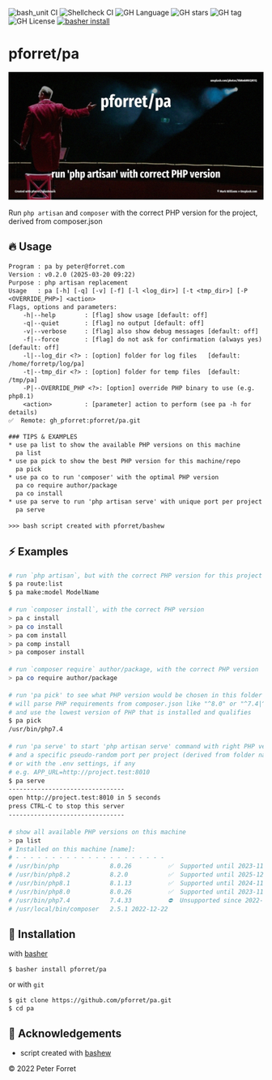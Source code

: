 ![bash_unit CI](https://github.com/pforret/pa/workflows/bash_unit%20CI/badge.svg)
![Shellcheck CI](https://github.com/pforret/pa/workflows/Shellcheck%20CI/badge.svg)
![GH Language](https://img.shields.io/github/languages/top/pforret/pa)
![GH stars](https://img.shields.io/github/stars/pforret/pa)
![GH tag](https://img.shields.io/github/v/tag/pforret/pa)
![GH License](https://img.shields.io/github/license/pforret/pa)
[![basher install](https://img.shields.io/badge/basher-install-white?logo=gnu-bash&style=flat)](https://basher.gitparade.com/package/)

# pforret/pa

![](assets/pa.jpg)

Run `php artisan` and `composer` with the correct PHP version for the project, derived from composer.json

## 🔥 Usage

```
Program : pa by peter@forret.com
Version : v0.2.0 (2025-03-20 09:22)
Purpose : php artisan replacement
Usage   : pa [-h] [-q] [-v] [-f] [-l <log_dir>] [-t <tmp_dir>] [-P <OVERRIDE_PHP>] <action>
Flags, options and parameters:
    -h|--help        : [flag] show usage [default: off]
    -q|--quiet       : [flag] no output [default: off]
    -v|--verbose     : [flag] also show debug messages [default: off]
    -f|--force       : [flag] do not ask for confirmation (always yes) [default: off]
    -l|--log_dir <?> : [option] folder for log files   [default: /home/forretp/log/pa]
    -t|--tmp_dir <?> : [option] folder for temp files  [default: /tmp/pa]
    -P|--OVERRIDE_PHP <?>: [option] override PHP binary to use (e.g. php8.1)
    <action>         : [parameter] action to perform (see pa -h for details)
✅  Remote: gh_pforret:pforret/pa.git
                                  
### TIPS & EXAMPLES
* use pa list to show the available PHP versions on this machine
  pa list
* use pa pick to show the best PHP version for this machine/repo
  pa pick
* use pa co to run 'composer' with the optimal PHP version
  pa co require author/package
  pa co install
* use pa serve to run 'php artisan serve' with unique port per project
  pa serve
 
>>> bash script created with pforret/bashew
```

## ⚡️ Examples

```bash
# run `php artisan`, but with the correct PHP version for this project
$ pa route:list
$ pa make:model ModelName

# run `composer install`, with the correct PHP version
> pa c install
> pa co install
> pa com install
> pa comp install
> pa composer install

# run `composer require` author/package, with the correct PHP version
> pa co require author/package

# run 'pa pick' to see what PHP version would be chosen in this folder
# will parse PHP requirements from composer.json like "^8.0" or "^7.4|^8.0" 
# and use the lowest version of PHP that is installed and qualifies
$ pa pick
/usr/bin/php7.4

# run 'pa serve' to start 'php artisan serve' command with right PHP version
# and a specific pseudo-random port per project (derived from folder name)
# or with the .env settings, if any
# e.g. APP_URL=http://project.test:8010
$ pa serve
--------------------------------
open http://project.test:8010 in 5 seconds
press CTRL-C to stop this server
--------------------------------

# show all available PHP versions on this machine
> pa list
# Installed on this machine [name]:
# - - - - - - - - - - - - - - - - - - - - -
# /usr/bin/php              8.0.26          ✅  Supported until 2023-11-26
# /usr/bin/php8.2           8.2.0           ✅  Supported until 2025-12-08
# /usr/bin/php8.1           8.1.13          ✅  Supported until 2024-11-25
# /usr/bin/php8.0           8.0.26          ✅  Supported until 2023-11-26
# /usr/bin/php7.4           7.4.33          ⛔  Unsupported since 2022-11-28
# /usr/local/bin/composer   2.5.1 2022-12-22
```

## 🚀 Installation

with [basher](https://github.com/basherpm/basher)

	$ basher install pforret/pa

or with `git`

	$ git clone https://github.com/pforret/pa.git
	$ cd pa

## 📝 Acknowledgements

* script created with [bashew](https://github.com/pforret/bashew)

&copy; 2022 Peter Forret
